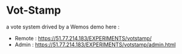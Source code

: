 # Vot-Stamp
a vote system drived by a Wemos
demo here : 
- Remote : https://51.77.214.183/EXPERIMENTS/votstamp/
- Admin : https://51.77.214.183/EXPERIMENTS/votstamp/admin.html
